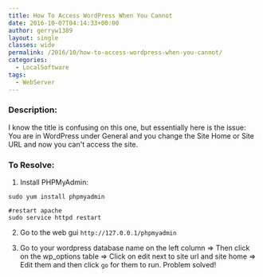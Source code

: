```yaml
---
title: How To Access WordPress When You Cannot
date: 2016-10-07T04:14:33+00:00
author: gerryw1389
layout: single
classes: wide
permalink: /2016/10/how-to-access-wordpress-when-you-cannot/
categories:
  - LocalSoftware
tags:
  - WebServer
---
```

<!--more-->

### Description:

I know the title is confusing on this one, but essentially here is the issue: You are in WordPress under General and you change the Site Home or Site URL and now you can't access the site.

### To Resolve:

1. Install PHPMyAdmin:  

```shell
sudo yum install phpmyadmin  

#restart apache  
sudo service httpd restart
```

2. Go to the web gui `http://127.0.0.1/phpmyadmin`

3. Go to your wordpress database name on the left column => Then click on the wp_options table => Click on edit next to site url and site home => Edit them and then click `go` for them to run. Problem solved!